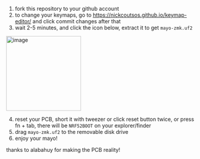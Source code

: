1. fork this repository to your github account
2. to change your keymaps, go to https://nickcoutsos.github.io/keymap-editor/ and click commit changes after that
3. wait 2-5 minutes, and click the icon below, extract it to get `mayo-zmk.uf2`
<img width="200" alt="image" src="https://user-images.githubusercontent.com/4716813/201031127-8ad72740-274c-45c0-92e2-17519cca9c49.png">

4. reset your PCB, short it with tweezer or click reset button twice, or press fn + tab, there will be `NRF52BOOT` on your explorer/finder
5. drag `mayo-zmk.uf2` to the removable disk drive
6. enjoy your mayo!

thanks to alabahuy for making the PCB reality!
